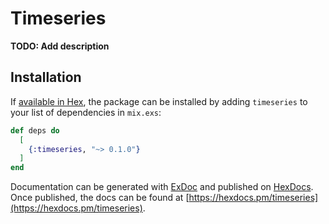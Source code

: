 # Timeseries

**TODO: Add description**

## Installation

If [available in Hex](https://hex.pm/docs/publish), the package can be installed
by adding `timeseries` to your list of dependencies in `mix.exs`:

```elixir
def deps do
  [
    {:timeseries, "~> 0.1.0"}
  ]
end
```

Documentation can be generated with [ExDoc](https://github.com/elixir-lang/ex_doc)
and published on [HexDocs](https://hexdocs.pm). Once published, the docs can
be found at [https://hexdocs.pm/timeseries](https://hexdocs.pm/timeseries).

